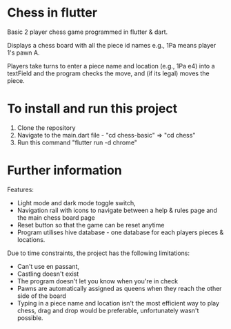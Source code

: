 # Chess in flutter

Basic 2 player chess game programmed in flutter & dart.

Displays a chess board with all the piece id names e.g., 1Pa means player 1's pawn A.

Players take turns to enter a piece name and location (e.g., 1Pa e4) into a textField and the program checks the move, and (if its legal) moves the piece. 

# To install and run this project
1. Clone the repository
2. Navigate to the main.dart file - "cd chess-basic" => "cd chess"
3. Run this command "flutter run -d chrome"

# Further information

Features: 

  - Light mode and dark mode toggle switch,
  - Navigation rail with icons to navigate between a help & rules page and the main chess board page
  - Reset button so that the game can be reset anytime
  - Program utilises hive database - one database for each players pieces & locations.


Due to time constraints, the project has the following limitations:

  - Can't use en passant,
  - Castling doesn't exist
  - The program doesn't let you know when you're in check
  - Pawns are automatically assigned as queens when they reach the other side of the board
  - Typing in a piece name and location isn't the most efficient way to play chess, drag and drop would be preferable, unfortunately wasn't possible.
